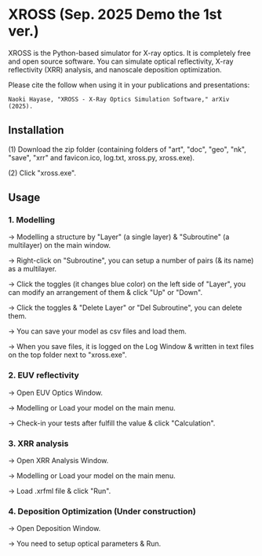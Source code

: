 # XROSS (Sep. 2025 Demo the 1st ver.)
XROSS is the Python-based simulator for X-ray optics. It is completely free and open source software. 
You can simulate optical reflectivity, X-ray reflectivity (XRR) analysis, and nanoscale deposition optimization.

Please cite the follow when using it in your publications and presentations:  

    Naoki Hayase, "XROSS - X-Ray Optics Simulation Software," arXiv (2025).

## Installation

(1) Download the zip folder (containing folders of "art", "doc", "geo", "nk", "save", "xrr" and favicon.ico, log.txt, xross.py, xross.exe).

(2) Click "xross.exe".

## Usage

### 1. Modelling 
→ Modelling a structure by "Layer" (a single layer) & "Subroutine" (a multilayer) on the main window.

→ Right-click on "Subroutine", you can setup a number of pairs (& its name) as a multilayer.

→ Click the toggles (it changes blue color) on the left side of "Layer", you can modify an arrangement of them & click "Up" or "Down".

→ Click the toggles & "Delete Layer" or "Del Subroutine", you can delete them.

→ You can save your model as csv files and load them.

→ When you save files, it is logged on the Log Window & written in text files on the top folder next to "xross.exe".

### 2. EUV reflectivity 
→ Open EUV Optics Window. 

→ Modelling or Load your model on the main menu. 

→ Check-in your tests after fulfill the value & click "Calculation".

### 3. XRR analysis 
→ Open XRR Analysis Window. 

→ Modelling or Load your model on the main menu.

→ Load .xrfml file & click "Run".

### 4. Deposition Optimization (Under construction)
→ Open Deposition Window. 

→ You need to setup optical parameters & Run.


